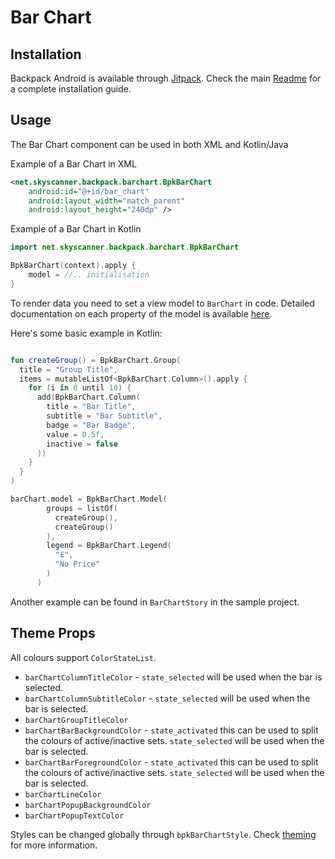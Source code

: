 # Bar Chart

## Installation

Backpack Android is available through [Jitpack](https://jitpack.io/#Skyscanner/backpack-android). Check the main [Readme](https://github.com/skyscanner/backpack-android#installation) for a complete installation guide.

## Usage

The Bar Chart component can be used in both XML and Kotlin/Java

Example of a Bar Chart in XML

```xml
<net.skyscanner.backpack.barchart.BpkBarChart
    android:id="@+id/bar_chart"
    android:layout_width="match_parent"
    android:layout_height="240dp" />
```

Example of a Bar Chart in Kotlin

```Kotlin
import net.skyscanner.backpack.barchart.BpkBarChart

BpkBarChart(context).apply {
    model = //.. initialisation
}
```

To render data you need to set a view model to `BarChart` in code.
Detailed documentation on each property of the model is available [here](https://backpack.github.io/android/versions/latest/net.skyscanner.backpack.barchart).

Here's some basic example in Kotlin:

```kotlin

fun createGroup() = BpkBarChart.Group(
  title = "Group Title",
  items = mutableListOf<BpkBarChart.Column>().apply {
    for (i in 0 until 10) {
      add(BpkBarChart.Column(
        title = "Bar Title",
        subtitle = "Bar Subtitle",
        badge = "Bar Badge",
        value = 0.5f,
        inactive = false
      ))
    }
  }
)

barChart.model = BpkBarChart.Model(
        groups = listOf(
          createGroup(),
          createGroup()
        ),
        legend = BpkBarChart.Legend(
          "£",
          "No Price"
        )
      )
```

Another example can be found in `BarChartStory` in the sample project.

## Theme Props

All colours support `ColorStateList`.

- `barChartColumnTitleColor` - `state_selected` will be used when the bar is selected.
- `barChartColumnSubtitleColor` - `state_selected` will be used when the bar is selected.
- `barChartGroupTitleColor`
- `barChartBarBackgroundColor` - `state_activated` this can be used to split the colours of active/inactive sets. `state_selected` will be used when the bar is selected.
- `barChartBarForegroundColor` - `state_activated` this can be used to split the colours of active/inactive sets. `state_selected` will be used when the bar is selected.
- `barChartLineColor`
- `barChartPopupBackgroundColor`
- `barChartPopupTextColor`

Styles can be changed globally through `bpkBarChartStyle`. Check [theming](https://github.com/Skyscanner/backpack-android/blob/master/docs/THEMING.md) for more information.
